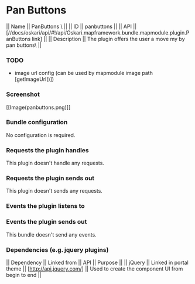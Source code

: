 # Pan Buttons

|| Name || PanButtons \\ ||
|| ID || panbuttons ||
|| API || [//docs/oskari/api/#!/api/Oskari.mapframework.bundle.mapmodule.plugin.PanButtons link] ||
|| Description || The plugin offers the user a move my by pan buttons\\ ||

### TODO

* image url config (can be used by mapmodule image path [getImageUrl()])

### Screenshot

[[Image(panbuttons.png)]]

### Bundle configuration

No configuration is required.

### Requests the plugin handles

This plugin doesn't handle any requests.

### Requests the plugin sends out

This plugin doesn't sends any requests.



### Events the plugin listens to


### Events the plugin sends out

This bundle doesn't send any events.

### Dependencies (e.g. jquery plugins) 

|| Dependency || Linked from || API || Purpose ||
|| jQuery || Linked in portal theme || [http://api.jquery.com/] || Used to create the component UI from begin to end || 